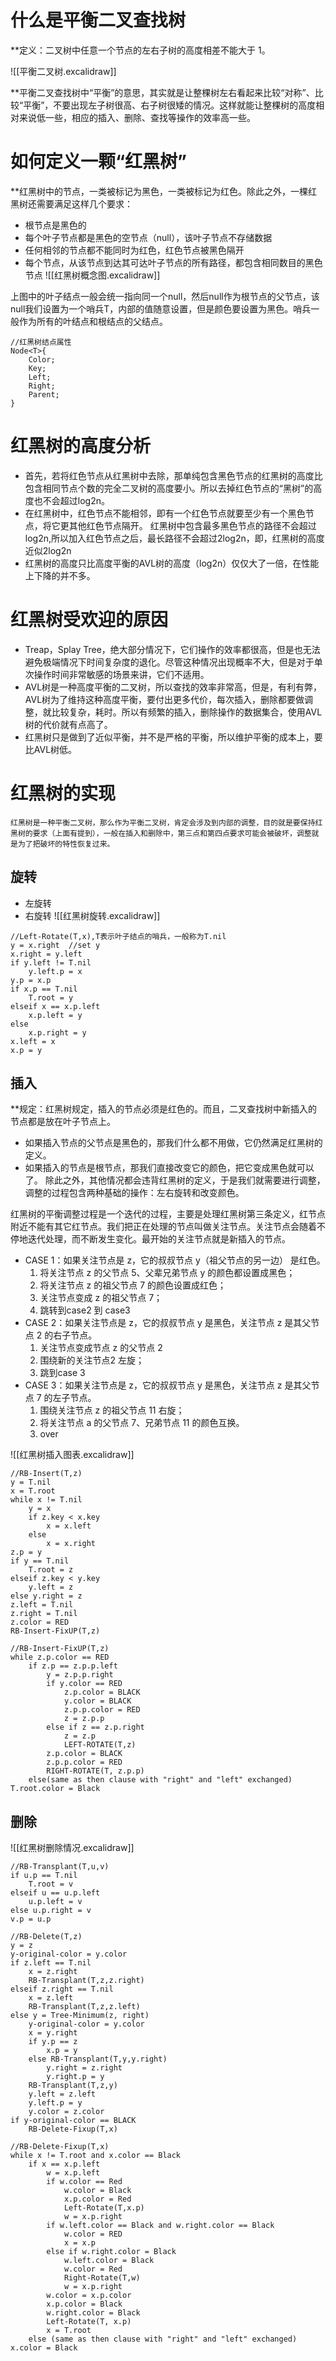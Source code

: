 # 什么是平衡二叉查找树
  **定义：二叉树中任意一个节点的左右子树的高度相差不能大于 1。

![[平衡二叉树.excalidraw]]

**平衡二叉查找树中“平衡”的意思，其实就是让整棵树左右看起来比较“对称”、比较“平衡”，不要出现左子树很高、右子树很矮的情况。这样就能让整棵树的高度相对来说低一些，相应的插入、删除、查找等操作的效率高一些。

# 如何定义一颗“红黑树”
**红黑树中的节点，一类被标记为黑色，一类被标记为红色。除此之外，一棵红黑树还需要满足这样几个要求：
* 根节点是黑色的
* 每个叶子节点都是黑色的空节点（null），该叶子节点不存储数据
* 任何相邻的节点都不能同时为红色，红色节点被黑色隔开
* 每个节点，从该节点到达其可达叶子节点的所有路径，都包含相同数目的黑色节点
![[红黑树概念图.excalidraw]]

上图中的叶子结点一般会统一指向同一个null，然后null作为根节点的父节点，该null我们设置为一个哨兵T，内部的值随意设置，但是颜色要设置为黑色。哨兵一般作为所有的叶结点和根结点的父结点。
```
//红黑树结点属性
Node<T>{
	Color;
	Key;
	Left;
	Right;
	Parent;
}
```

# 红黑树的高度分析
* 首先，若将红色节点从红黑树中去除，那单纯包含黑色节点的红黑树的高度比包含相同节点个数的完全二叉树的高度要小。所以去掉红色节点的“黑树”的高度也不会超过log2n。 
* 在红黑树中，红色节点不能相邻，即有一个红色节点就要至少有一个黑色节点，将它更其他红色节点隔开。 红黑树中包含最多黑色节点的路径不会超过log2n,所以加入红色节点之后，最长路径不会超过2log2n，即，红黑树的高度近似2log2n 
* 红黑树的高度只比高度平衡的AVL树的高度（log2n）仅仅大了一倍，在性能上下降的并不多。

# 红黑树受欢迎的原因
* Treap，Splay Tree，绝大部分情况下，它们操作的效率都很高，但是也无法避免极端情况下时间复杂度的退化。尽管这种情况出现概率不大，但是对于单次操作时间非常敏感的场景来讲，它们不适用。 
* AVL树是一种高度平衡的二叉树，所以查找的效率非常高，但是，有利有弊，AVL树为了维持这种高度平衡，要付出更多代价，每次插入，删除都要做调整，就比较复杂，耗时。所以有频繁的插入，删除操作的数据集合，使用AVL树的代价就有点高了。 
* 红黑树只是做到了近似平衡，并不是严格的平衡，所以维护平衡的成本上，要比AVL树低。

# 红黑树的实现
    红黑树是一种平衡二叉树，那么作为平衡二叉树，肯定会涉及到内部的调整，目的就是要保持红黑树的要求（上面有提到），一般在插入和删除中，第三点和第四点要求可能会被破坏，调整就是为了把破坏的特性恢复过来。
## 旋转
* 左旋转
* 右旋转
![[红黑树旋转.excalidraw]]
```
//Left-Rotate(T,x),T表示叶子结点的哨兵，一般称为T.nil
y = x.right  //set y
x.right = y.left
if y.left != T.nil
	y.left.p = x
y.p = x.p
if x.p == T.nil
	T.root = y
elseif x == x.p.left
	x.p.left = y
else 
	x.p.right = y
x.left = x
x.p = y
```

## 插入

**规定：红黑树规定，插入的节点必须是红色的。而且，二叉查找树中新插入的节点都是放在叶子节点上。
* 如果插入节点的父节点是黑色的，那我们什么都不用做，它仍然满足红黑树的定义。
* 如果插入的节点是根节点，那我们直接改变它的颜色，把它变成黑色就可以了。
除此之外，其他情况都会违背红黑树的定义，于是我们就需要进行调整，调整的过程包含两种基础的操作：左右旋转和改变颜色。

红黑树的平衡调整过程是一个迭代的过程，主要是处理红黑树第三条定义，红节点附近不能有其它红节点。我们把正在处理的节点叫做关注节点。关注节点会随着不停地迭代处理，而不断发生变化。最开始的关注节点就是新插入的节点。

* CASE 1：如果关注节点是 z，它的叔叔节点 y（祖父节点的另一边） 是红色。
	1. 将关注节点 z 的父节点 5、父辈兄弟节点 y 的颜色都设置成黑色；
	2. 将关注节点 z 的祖父节点 7 的颜色设置成红色；
	3. 关注节点变成 z 的祖父节点 7；
	4. 跳转到case2 到 case3
* CASE 2：如果关注节点是 z，它的叔叔节点 y 是黑色，关注节点 z 是其父节点 2 的右子节点。
	 1. 关注节点变成节点 z 的父节点 2
	 2. 围绕新的关注节点2 左旋；
	 3. 跳到case 3
* CASE 3：如果关注节点是 z，它的叔叔节点 y 是黑色，关注节点 z 是其父节点 7 的左子节点。
	1. 围绕关注节点 z 的祖父节点 11 右旋；
	2. 将关注节点 a 的父节点 7、兄弟节点 11 的颜色互换。
	3. over

![[红黑树插入图表.excalidraw]]

```
//RB-Insert(T,z)
y = T.nil
x = T.root
while x != T.nil
	y = x
	if z.key < x.key
		x = x.left
	else
		x = x.right
z.p = y
if y == T.nil
	T.root = z
elseif z.key < y.key
	y.left = z
else y.right = z
z.left = T.nil
z.right = T.nil
z.color = RED
RB-Insert-FixUP(T,z)
```

```
//RB-Insert-FixUP(T,z)
while z.p.color == RED
	if z.p == z.p.p.left
		y = z.p.p.right
		if y.color == RED
			z.p.color = BLACK
			y.color = BLACK
			z.p.p.color = RED
			z = z.p.p
		else if z == z.p.right
			z = z.p
			LEFT-ROTATE(T,z)
		z.p.color = BLACK
		z.p.p.color = RED
		RIGHT-ROTATE(T, z.p.p)
	else(same as then clause with "right" and "left" exchanged)
T.root.color = Black
```
## 删除

![[红黑树删除情况.excalidraw]]

```
//RB-Transplant(T,u,v)
if u.p == T.nil
	T.root = v
elseif u == u.p.left
	u.p.left = v
else u.p.right = v
v.p = u.p
```

```
//RB-Delete(T,z)
y = z
y-original-color = y.color
if z.left == T.nil
	x = z.right
	RB-Transplant(T,z,z.right)
elseif z.right == T.nil
	x = z.left
	RB-Transplant(T,z,z.left)
else y = Tree-Minimum(z, right)
	y-original-color = y.color
	x = y.right
	if y.p == z
		x.p = y
	else RB-Transplant(T,y,y.right)
		y.right = z.right
		y.right.p = y
	RB-Transplant(T,z,y)
	y.left = z.left
	y.left.p = y
	y.color = z.color
if y-original-color == BLACK
	RB-Delete-Fixup(T,x)
```

```
//RB-Delete-Fixup(T,x)
while x != T.root and x.color == Black
	if x == x.p.left
		w = x.p.left
		if w.color == Red
			w.color = Black
			x.p.color = Red
			Left-Rotate(T,x.p)
			w = x.p.right
		if w.left.color == Black and w.right.color == Black
			w.color = RED
			x = x.p
		else if w.right.color = Black
			w.left.color = Black
			w.color = Red
			Right-Rotate(T,w)
			w = x.p.right
		w.color = x.p.color
		x.p.color = Black
		w.right.color = Black
		Left-Rotate(T, x.p)
		x = T.root
	else (same as then clause with "right" and "left" exchanged)
x.color = Black
```